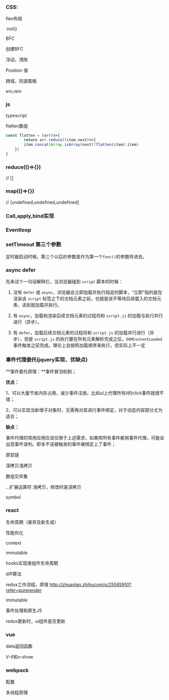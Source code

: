 ### CSS:

flex布局

:not()

BFC

创建BFC

浮动，清除

Position 值

跨域，同源策略

em,rem





### js

typescript

flatten数组 

```js
const flatten = (arr)=>{
		return arr.reduce((item,next)=>{
      	item.concat(Array.isArray(next)?flatten(item):item)
    })
}
```



### reduce(()=>{}) 

// []

### map(()=>{})

 // [undefined,undefined,undefined]

### Call,apply,bind实现

### Eventloop 

### setTimeout 第三个参数

定时器启动时候，第三个以后的参数是作为第一个`func()`的参数传进去。

### 

### async defer

先来试个一句话解释仨，当浏览器碰到 `script` 脚本的时候：

1. <script src="script.js"></script>

   没有 `defer` 或 `async`，浏览器会立即加载并执行指定的脚本，“立即”指的是在渲染该 `script` 标签之下的文档元素之前，也就是说不等待后续载入的文档元素，读到就加载并执行。

2. <script async src="script.js"></script>

   有 `async`，加载和渲染后续文档元素的过程将和 `script.js` 的加载与执行并行进行（异步）。

3. <script defer src="myscript.js"></script>

   有 `defer`，加载后续文档元素的过程将和 `script.js` 的加载并行进行（异步），但是 `script.js` 的执行要在所有元素解析完成之后，`DOMContentLoaded` 事件触发之前完成。理论上会按照加载顺序来执行，但实际上不一定

   

### 事件代理委托(jquery实现、优缺点)

**事件委托原理：**事件冒泡机制；

**优点：**

1、可以大量节省内存占用，减少事件注册。比如ul上代理所有li的click事件就很不错；

2、可以实现当新增子对象时，无需再对其进行事件绑定，对于动态内容部分尤为适合；

**缺点：**

事件代理的常用应用应该仅限于上述需求，如果把所有事件都用事件代理，可能会出现事件误判。即本不该被触发的事件被绑定上了事件；

原型链

深拷贝浅拷贝

数组交并集

...扩展运算符 浅拷贝，修改时是深拷贝

symbol





### react

生命周期（废弃及新生成）

性能优化

context

immutable



hooks实现类组件生命周期

diff算法

redux工作流程，原理 http://zhuanlan.zhihucom/p/25585910?refer=purerender

immutable

事件处理和原生JS

redux更新时，ui组件是否更新







### vue

data返回函数

V-if和v-show







### webpack

配置

多线程原理



